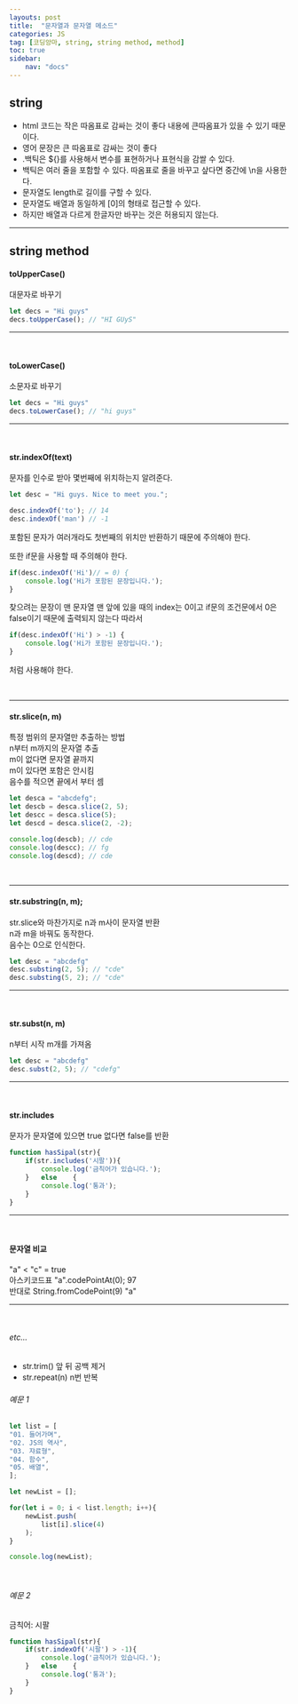 ```yaml
---
layouts: post
title:  "문자열과 문자열 메소드"
categories: JS
tag: [코딩앙마, string, string method, method]
toc: true
sidebar:
    nav: "docs"
---
```


## string

<ul>
<li>html 코드는 작은 따옴표로 감싸는 것이 좋다 내용에 큰따옴표가 있을 수 있기 때문이다.</li>
<li>영어 문장은 큰 따옴표로 감싸는 것이 좋다</li>
<li>.백틱은 ${}를 사용해서 변수를 표현하거나 표현식을 감쌀 수 있다.</li>
<li>백틱은 여러 줄을 포함할 수 있다. 따옴표로 줄을 바꾸고 샆다면 중간에 \n을 사용한다.</li>
<li>문자열도 length로 길이를 구할 수 있다.</li>
<li>문자열도 배열과 동일하게 [0]의 형태로 접근할 수 있다.</li>
<li>하지만 배열과 다르게 한글자만 바꾸는 것은 허용되지 않는다.</li>
</ul>

---

## string method

#### toUpperCase()

대문자로 바꾸기
```js
let decs = "Hi guys"
decs.toUpperCase(); // "HI GUyS"
```

---

<br/>

#### toLowerCase()

소문자로 바꾸기
```js
let decs = "Hi guys"
decs.toLowerCase(); // "hi guys"
```

---

<br/>

#### str.indexOf(text)

문자를 인수로 받아 몇번째에 위치하는지 알려준다.
```js
let desc = "Hi guys. Nice to meet you.";

desc.indexOf('to'); // 14
desc.indexOf('man') // -1
```
포함된 문자가 여러개라도 첫번째의 위치만 반환하기 때문에 주의해야 한다.

또한 if문을 사용할 때 주의해야 한다.
```js
if(desc.indexOf('Hi')// = 0) { 
    console.log('Hi가 포함된 문장입니다.');
}
```
찾으려는 문장이 맨 문자열 맨 앞에 있을 때의 index는 0이고 if문의 조건문에서 0은 false이기 때문에 출력되지 않는다 따라서
```js
if(desc.indexOf('Hi') > -1) { 
    console.log('Hi가 포함된 문장입니다.');
}
```
처럼 사용해야 한다.

<br/>

---

#### str.slice(n, m)

특정 범위의 문자열만 추출하는 방법<br/>
n부터 m까지의 문자열 추출<br/>
m이 없다면 문자열 끝까지<br/>
m이 있다면 포함은 안시킴<br/>
음수를 적으면 끝에서 부터 셈
```js
let desca = "abcdefg";
let descb = desca.slice(2, 5);
let descc = desca.slice(5);
let descd = desca.slice(2, -2);

console.log(descb); // cde
console.log(descc); // fg
console.log(descd); // cde
```

<br/>

---

#### str.substring(n, m);

str.slice와 마찬가지로 n과 m사이 문자열 반환<br/>
n과 m을 바꿔도 동작한다.<br/>
음수는 0으로 인식한다.
```js
let desc = "abcdefg"
desc.substing(2, 5); // "cde"
desc.substing(5, 2); // "cde"
```

---

<br/>

#### str.subst(n, m)

n부터 시작 m개를 가져옴
```js
let desc = "abcdefg"
desc.subst(2, 5); // "cdefg"
```

---

<br/>

#### str.includes

문자가 문자열에 있으면 true 없다면 false를 반환
```js
function hasSipal(str){
    if(str.includes('시팔')){
        console.log('금칙어가 있습니다.');
    }   else    {
        console.log('통과');
    }
}
```

---

<br/>

#### 문자열 비교

"a" < "c" = true<br/>
아스키코드표 "a".codePointAt(0); 97<br/>
반대로 String.fromCodePoint(9) "a"

---

<br/>

###### etc...

<ul>
<li>str.trim() 앞 뒤 공백 제거</li>
<li>str.repeat(n) n번 반복</li>
</ul>

###### 예문 1

```js
let list = [
"01. 들어가며",
"02. JS의 역사",
"03. 쟈료형",
"04. 함수",
"05. 배열",
];

let newList = [];

for(let i = 0; i < list.length; i++){
    newList.push(
        list[i].slice(4)
    );
}

console.log(newList);
```

<br/>

###### 예문 2

금칙어: 시팔
```js
function hasSipal(str){
    if(str.indexOf('시팔') > -1){
        console.log('금칙어가 있습니다.');
    }   else    {
        console.log('통과');
    }
}
```